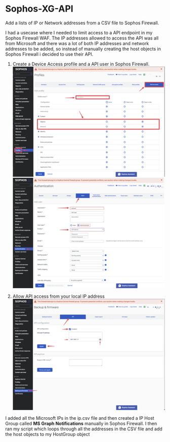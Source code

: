 # Sophos-XG-API
Add a lists of IP or Network addresses from a CSV file to Sophos Firewall. 

I had a usecase where I needed to limit access to a API endpoint in my Sophos Firewall WAF. The IP addresses allowed to access the API was all from Microsoft and there was a lot of both IP addresses and network addresses to be added, so instead of manually creating the host objects in Sophos Firewall i decided to use their API.

1. Create a Device Access profile and a API user in Sophos Firewall.
![device profile](./assets/images/Device-Profile.png)
![api user](./assets/images/API-User.png)

2. Allow API access from your local IP address
![api](./assets/images/Enable-API.png)

I added all the Microsoft IPs in the ip.csv file and then created a IP Host Group called **MS Graph Notifications** manually in Sophos Firewall. I then ran my script which loops through all the addresses in the CSV file and add the host objects to my HostGroup object
